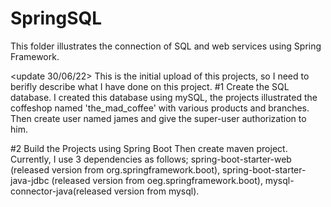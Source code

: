 # SpringSQL
This folder illustrates the connection of SQL and web services using Spring Framework.


<update 30/06/22>
This is the initial upload of this projects, so I need to berifly describe what I have done on this project.
#1 Create the SQL database.
  I created this database using mySQL, the projects illustrated the coffeshop named 'the_mad_coffee' with various products and branches. Then create user named james and give the super-user authorization to him.
  
#2 Build the Projects using Spring Boot
  Then create maven project. Currently, I use 3 dependencies as follows;  spring-boot-starter-web (released version from org.springframework.boot), 
                                                                          spring-boot-starter-java-jdbc (released version from oeg.springframework.boot),
                                                                          mysql-connector-java(released version from mysql).
